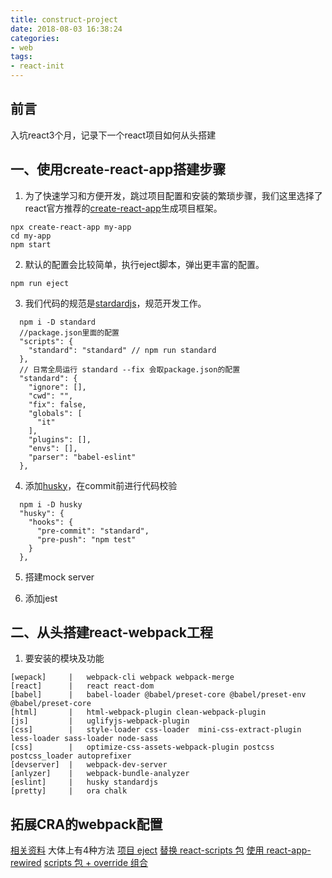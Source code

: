 ```yaml
---
title: construct-project
date: 2018-08-03 16:38:24
categories: 
- web
tags:
- react-init
---
```


## 前言
入坑react3个月，记录下一个react项目如何从头搭建


## 一、使用create-react-app搭建步骤
1. 为了快速学习和方便开发，跳过项目配置和安装的繁琐步骤，我们这里选择了react官方推荐的[create-react-app](https://github.com/facebook/create-react-app)生成项目框架。
```
npx create-react-app my-app
cd my-app
npm start
```
2. 默认的配置会比较简单，执行eject脚本，弹出更丰富的配置。
```
npm run eject
```
3. 我们代码的规范是[stardardjs](https://standardjs.com/)，规范开发工作。
```
  npm i -D standard
  //package.json里面的配置
  "scripts": {
    "standard": "standard" // npm run standard
  },
  // 日常全局运行 standard --fix 会取package.json的配置
  "standard": {
    "ignore": [],
    "cwd": "",
    "fix": false,
    "globals": [
      "it"
    ],
    "plugins": [],
    "envs": [],
    "parser": "babel-eslint"
  },
```
4. 添加[husky](https://github.com/typicode/husky)，在commit前进行代码校验
```
  npm i -D husky
  "husky": {
    "hooks": {
      "pre-commit": "standard",
      "pre-push": "npm test"
    }
  },
```
5. 搭建mock server 
   
6. 添加jest

## 二、从头搭建react-webpack工程
1. 要安装的模块及功能
```
[wepack]     |   webpack-cli webpack webpack-merge
[react]      |   react react-dom
[babel]      |   babel-loader @babel/preset-core @babel/preset-env @babel/preset-core
[html]       |   html-webpack-plugin clean-webpack-plugin
[js]         |   uglifyjs-webpack-plugin 
[css]        |   style-loader css-loader  mini-css-extract-plugin less-loader sass-loader node-sass 
[css]        |   optimize-css-assets-webpack-plugin postcss postcss_loader autoprefixer
[devserver]  |   webpack-dev-server
[anlyzer]    |   webpack-bundle-analyzer
[eslint]     |   husky standardjs
[pretty]     |   ora chalk
```

   

## 拓展CRA的webpack配置
[相关资料](https://juejin.im/post/5a5d5b815188257327399962)
大体上有4种方法
[项目 eject]()
[替换 react-scripts 包](https://auth0.com/blog/how-to-configure-create-react-app/#Test-Your-Custom-Script)
[使用 react-app-rewired]()
[scripts 包 + override 组合]()


